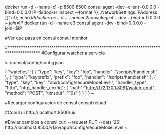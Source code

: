 docker run -d --name=c1 -p 8500:8500 consul agent -dev -client=0.0.0.0 -bind=0.0.0.0
IP=$(docker inspect --format '{{ .NetworkSettings.IPAddress }}' c1); echo $IP
docker run -d --name c2 consul agent -dev -bind=0.0.0.0 -join=$IP
docker run -d --name c3 consul agent -dev -bind=0.0.0.0 -join=$IP


#Ver que pasa en consul
consul monitor

#**************************************************************************************
#Configurar watcher a servicio

vi /consul/config/config.json

{
  "watches": [
    {
        "type": "key",
        "key": "foo",
        "handler": "/scripts/handler.sh"
    },
    {
        "type": "keyprefix",
        "prefix": "foo",
        "handler": "/scripts/handler.sh"
    },
    {
        "type": "key",
        "key": "app1/config/secureModeLevel",
        "handler_type": "http",
        "http_handler_config": {
           "path":"http://172.17.0.1:8091/watch-conf",
           "method": "POST",
           "timeout": "10s"
        }
     }
  ]
}
~

#Recargar configuracion de consul
consul reload

#Conul ui
http://localhost:8500/ui/

#Enviar cambios a consul
curl     --request PUT     --data '26'     http://localhost:8500/v1/kv/app1/config/secureModeLevel
~
